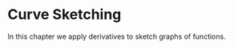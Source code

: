 <!-- #region -->
# Curve Sketching

In this chapter we apply derivatives to sketch graphs of functions.
<!-- #endregion -->
